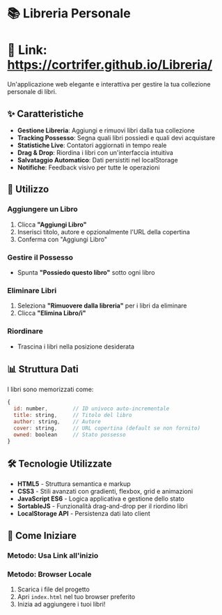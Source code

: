 # 📚 Libreria Personale
# 🔗 Link: https://cortrifer.github.io/Libreria/

Un'applicazione web elegante e interattiva per gestire la tua collezione personale di libri.

## ✨ Caratteristiche

- **Gestione Libreria**: Aggiungi e rimuovi libri dalla tua collezione
- **Tracking Possesso**: Segna quali libri possiedi e quali devi acquistare
- **Statistiche Live**: Contatori aggiornati in tempo reale
- **Drag & Drop**: Riordina i libri con un'interfaccia intuitiva
- **Salvataggio Automatico**: Dati persistiti nel localStorage
- **Notifiche**: Feedback visivo per tutte le operazioni

## 🎯 Utilizzo

### Aggiungere un Libro
1. Clicca **"Aggiungi Libro"**
2. Inserisci titolo, autore e opzionalmente l'URL della copertina
3. Conferma con "Aggiungi Libro"

### Gestire il Possesso
- Spunta **"Possiedo questo libro"** sotto ogni libro

### Eliminare Libri
1. Seleziona **"Rimuovere dalla libreria"** per i libri da eliminare
2. Clicca **"Elimina Libro/i"**

### Riordinare
- Trascina i libri nella posizione desiderata

## 📊 Struttura Dati

I libri sono memorizzati come:

```javascript
{
  id: number,        // ID univoco auto-incrementale
  title: string,     // Titolo del libro
  author: string,    // Autore
  cover: string,     // URL copertina (default se non fornito)
  owned: boolean     // Stato possesso
}
```

## 🛠 Tecnologie Utilizzate

- **HTML5** - Struttura semantica e markup
- **CSS3** - Stili avanzati con gradienti, flexbox, grid e animazioni
- **JavaScript ES6** - Logica applicativa e gestione dello stato
- **SortableJS** - Funzionalità drag-and-drop per il riordino libri
- **LocalStorage API** - Persistenza dati lato client

## 🚀 Come Iniziare

### Metodo: Usa Link all'inizio

### Metodo: Browser Locale

1. Scarica i file del progetto
2. Apri `index.html` nel tuo browser preferito
3. Inizia ad aggiungere i tuoi libri!
